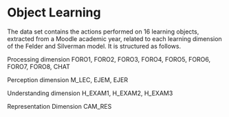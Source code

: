 # Object Learning

The data set contains the actions performed on 16 learning objects, extracted from a Moodle academic year, related to each learning dimension of the Felder and Silverman model. It is structured as follows.

Processing dimension
FORO1, FORO2, FORO3, FORO4, FORO5, FORO6, FORO7, FORO8, CHAT

Perception dimension
M_LEC, EJEM, EJER

Understanding dimension
H_EXAM1, H_EXAM2, H_EXAM3

Representation Dimension
CAM_RES
